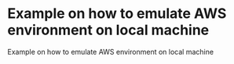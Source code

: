 
# Example on how to emulate AWS environment on local machine

Example on how to emulate AWS environment on local machine
